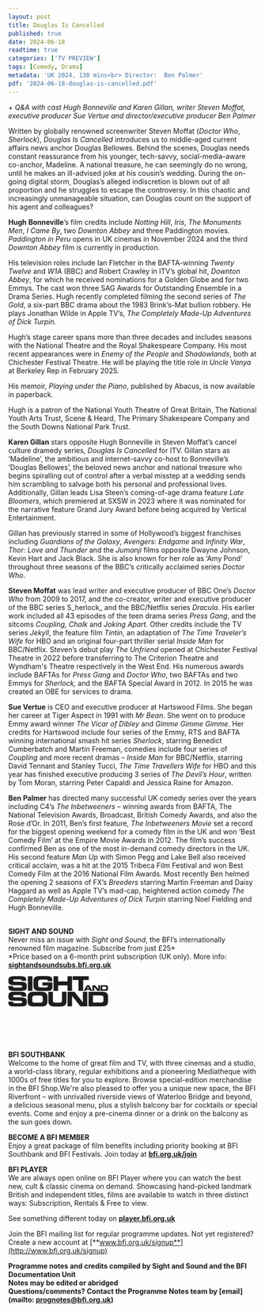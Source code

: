 ```yaml
---
layout: post
title: Douglas Is Cancelled
published: true
date: 2024-06-18
readtime: true
categories: ['TV PREVIEW']
tags: [Comedy, Drama]
metadata: 'UK 2024, 130 mins<br> Director:  Ben Palmer'
pdf: '2024-06-18-douglas-is-cancelled.pdf'
---
```


_+ Q&A with cast Hugh Bonneville and Karen Gillan, writer Steven Moffat, executive producer Sue Vertue and director/executive producer Ben Palmer_

Written by globally renowned screenwriter Steven Moffat (_Doctor Who_, _Sherlock_), _Douglas Is Cancelled_ introduces us to middle-aged current affairs news anchor Douglas Bellowes. Behind the scenes, Douglas needs constant reassurance from his younger, tech-savvy, social-media-aware co-anchor, Madeline. A national treasure, he can seemingly do no wrong, until he makes an ill-advised joke at his cousin’s wedding. During the on-going digital storm, Douglas’s alleged indiscretion is blown out of all proportion and he struggles to escape the controversy. In this chaotic and increasingly unmanageable situation, can Douglas count on the support of his agent and colleagues?

**Hugh**  **Bonneville**’s film credits include _Notting Hill_, _Iris_, _The Monuments Men_, _I Came By_, two _Downton Abbey_ and three Paddington movies. _Paddington in Peru_ opens in UK cinemas in November 2024 and the third _Downton Abbey_ film is currently in production.

His television roles include Ian Fletcher in the BAFTA-winning _Twenty Twelve_ and _W1A_ (BBC) and Robert Crawley in ITV’s global hit, _Downton Abbey_, for which he received nominations for a Golden Globe and for two Emmys. The cast won three SAG Awards for Outstanding Ensemble in a Drama Series. Hugh recently completed filming the second series of _The Gold_, a six-part BBC drama about the 1983 Brink’s-Mat bullion robbery. He plays Jonathan Wilde in Apple TV’s, _The Completely Made-Up Adventures of Dick Turpin._

Hugh’s stage career spans more than three decades and includes seasons with the National Theatre and the Royal Shakespeare Company. His most recent appearances were in _Enemy of the People_ and _Shadowlands_, both at Chichester Festival Theatre. He will be playing the title role in _Uncle Vanya_ at Berkeley Rep in February 2025.

His memoir, _Playing under the Piano_, published by Abacus, is now available in paperback.

Hugh is a patron of the National Youth Theatre of Great Britain, The National Youth Arts Trust, Scene & Heard, The Primary Shakespeare Company and the South Downs National Park Trust.

**Karen Gillan** stars opposite Hugh Bonneville in Steven Moffat’s cancel culture dramedy series, _Douglas Is Cancelled_ for ITV. Gillan stars as ‘Madeline’, the ambitious and internet-savvy co-host to Bonneville’s ‘Douglas Bellowes’, the beloved news anchor and national treasure who begins spiralling out of control after a verbal misstep at a wedding sends him scrambling to salvage both his personal and professional lives. Additionally, Gillan leads Lisa Steen’s coming-of-age drama feature _Late Bloomers_, which premiered at SXSW in 2023 where it was nominated for the narrative feature Grand Jury Award before being acquired by Vertical Entertainment.

Gillan has previously starred in some of Hollywood’s biggest franchises including _Guardians of the Galaxy_, _Avengers: Endgame_ and _Infinity War_, _Thor: Love and Thunder_ and the _Jumanji_ films opposite Dwayne Johnson, Kevin Hart and Jack Black. She is also known for her role as ‘Amy Pond’ throughout three seasons of the BBC’s critically acclaimed series _Doctor Who_.

**Steven Moffat** was lead writer and executive producer of BBC One’s _Doctor Who_ from 2009 to 2017, and the co-creator, writer and executive producer of the BBC series S_herlock_ and the BBC/Netflix series _Dracula_. His earlier work included all 43 episodes of the teen drama series _Press Gang_, and the sitcoms _Coupling, Chalk_ and _Joking Apart._ Other credits include  the TV series _Jekyll_, the feature film _Tintin_, an adaptation of _The Time Traveler’s Wife_ for HBO and an original four-part thriller serial _Inside Man_ for BBC/Netflix. Steven’s debut play _The Unfriend_ opened at Chichester Festival Theatre in 2022 before transferring to The Criterion Theatre and Wyndham's Theatre respectively in the West End. His numerous awards include BAFTAs for _Press Gang_ and _Doctor Who_, two BAFTAs and two Emmys for _Sherlock,_ and the BAFTA Special Award in 2012. In 2015 he was created an OBE for services to drama.

**Sue Vertue** is CEO and executive producer at Hartswood Films. She began her career at Tiger Aspect in 1991 with _Mr Bean_. She went on to produce Emmy award winner _The Vicar of Dibley_ and _Gimme Gimme Gimme_. Her credits for Hartswood include four series of the Emmy, RTS and BAFTA winning international smash hit series _Sherlock_, starring Benedict Cumberbatch and Martin Freeman, comedies include four series of _Coupling_ and more recent dramas – _Inside Man_ for BBC/Netflix, starring David Tennant and Stanley Tucci, _The Time Travellers Wife_ for HBO and this year has finished executive producing 3 series of _The Devil’s Hour_, written by Tom Moran, starring Peter Capaldi and Jessica Raine for Amazon.

**Ben Palmer** has directed many successful UK comedy series over the years including C4’s _The Inbetweeners_ – winning awards from BAFTA, The National Television Awards, Broadcast, British Comedy Awards, and also the Rose d’Or. In 2011, Ben’s first feature, _The Inbetweeners Movie_ set a record for the biggest opening weekend for a comedy film in the UK and won ‘Best Comedy Film’ at the Empire Movie Awards in 2012. The film’s success confirmed Ben as one of the most in-demand comedy directors in the UK. His second feature _Man Up_ with Simon Pegg and Lake Bell also received critical acclaim, was a hit at the 2015 Tribeca Film Festival and won Best Comedy Film at the 2016 National Film Awards. Most recently Ben helmed the opening 2 seasons of FX’s _Breeders_ starring Martin Freeman and Daisy Haggard as well as Apple TV’s mad-cap, heightened action comedy _The Completely Made-Up Adventures of Dick Turpin_ starring Noel Fielding and Hugh Bonneville.
<br>
<br>

**SIGHT AND SOUND**<br>
Never miss an issue with _Sight and Sound_, the BFI’s internationally renowned film magazine. Subscribe from just £25*<br>
*Price based on a 6-month print subscription (UK only). More info: [**sightandsoundsubs.bfi.org.uk**](https://sightandsoundsubs.bfi.org.uk/subscribe)

<img style="float: left;" src="/img/sight-and-sound.jpg" width="40%" height="40%"><br><br><br><br><br><br><br><br>

**BFI SOUTHBANK**  
Welcome to the home of great film and TV, with three cinemas and a studio, a world-class library, regular exhibitions and a pioneering Mediatheque with 1000s of free titles for you to explore. Browse special-edition merchandise in the BFI Shop.We&#39;re also pleased to offer you a unique new space, the BFI Riverfront – with unrivalled riverside views of Waterloo Bridge and beyond, a delicious seasonal menu, plus a stylish balcony bar for cocktails or special events. Come and enjoy a pre-cinema dinner or a drink on the balcony as the sun goes down.  

**BECOME A BFI MEMBER**  
Enjoy a great package of film benefits including priority booking at BFI Southbank and BFI Festivals. Join today at [**bfi.org.uk/join**](http://www.bfi.org.uk/join)  

**BFI PLAYER**  
 We are always open online on BFI Player where you can watch the best new, cult &amp; classic cinema on demand. Showcasing hand-picked landmark British and independent titles, films are available to watch in three distinct ways: Subscription, Rentals &amp; Free to view.  

See something different today on [**player.bfi.org.uk**](https://player.bfi.org.uk)  

Join the BFI mailing list for regular programme updates. Not yet registered? Create a new account at [**www.bfi.org.uk/signup**](http://www.bfi.org.uk/signup)

**Programme notes and credits compiled by Sight and Sound and the BFI Documentation Unit  
Notes may be edited or abridged  
Questions/comments? Contact the Programme Notes team by [email](mailto: prognotes@bfi.org.uk)**
<!--stackedit_data:
eyJoaXN0b3J5IjpbLTU3MTQ0OTkxMl19
-->